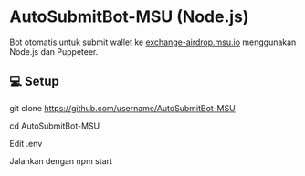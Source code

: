# AutoSubmitBot-MSU (Node.js)

Bot otomatis untuk submit wallet ke [exchange-airdrop.msu.io](https://exchange-airdrop.msu.io/) menggunakan Node.js dan Puppeteer.

## 💻 Setup


git clone https://github.com/username/AutoSubmitBot-MSU

cd AutoSubmitBot-MSU

Edit .env

Jalankan dengan npm start

